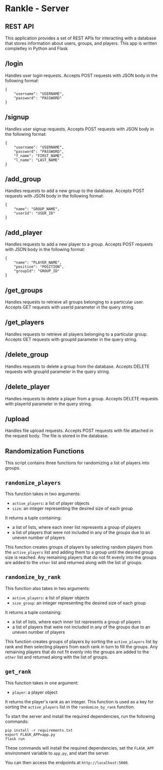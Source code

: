 # Rankle - Server
## REST API
This application provides a set of REST APIs for interacting with a database that stores information about users, groups, and players.
This app is written completley in Python and Flask

## /login
Handles user login requests. Accepts POST requests with JSON body in the following format:

```
{
    "username": "USERNAME",
    "password": "PASSWORD"
}
```
## /signup
Handles user signup requests. Accepts POST requests with JSON body in the following format:

```
{
    "username": "USERNAME",
    "password": "PASSWORD",
    "f_name": "FIRST_NAME",
    "l_name": "LAST_NAME"
}
```
## /add_group
Handles requests to add a new group to the database. Accepts POST requests with JSON body in the following format:

```
{
    "name": "GROUP_NAME",
    "userId": "USER_ID"
}
```
## /add_player
Handles requests to add a new player to a group. Accepts POST requests with JSON body in the following format:

```
{
    "name": "PLAYER_NAME",
    "position": "POSITION",
    "groupId": "GROUP_ID"
}
```
## /get_groups
Handles requests to retrieve all groups belonging to a particular user. Accepts GET requests with userId parameter in the query string.

## /get_players
Handles requests to retrieve all players belonging to a particular group. Accepts GET requests with groupId parameter in the query string.

## /delete_group
Handles requests to delete a group from the database. Accepts DELETE requests with groupId parameter in the query string.

## /delete_player
Handles requests to delete a player from a group. Accepts DELETE requests with playerId parameter in the query string.

## /upload
Handles file upload requests. Accepts POST requests with file attached in the request body. The file is stored in the database.

## Randomization Functions

This script contains three functions for randomizing a list of players into groups.

## `randomize_players`

This function takes in two arguments:
- `active_players`: a list of player objects
- `size`: an integer representing the desired size of each group

It returns a tuple containing:
- a list of lists, where each inner list represents a group of players
- a list of players that were not included in any of the groups due to an uneven number of players

This function creates groups of players by selecting random players from the `active_players` list and adding them to a group until the desired group size is reached. Any remaining players that do not fit evenly into the groups are added to the `other` list and returned along with the list of groups.

## `randomize_by_rank`

This function also takes in two arguments:
- `active_players`: a list of player objects
- `size_group`: an integer representing the desired size of each group

It returns a tuple containing:
- a list of lists, where each inner list represents a group of players
- a list of players that were not included in any of the groups due to an uneven number of players

This function creates groups of players by sorting the `active_players` list by rank and then selecting players from each rank in turn to fill the groups. Any remaining players that do not fit evenly into the groups are added to the `other` list and returned along with the list of groups.

## `get_rank`

This function takes in one argument:
- `player`: a player object

It returns the player's rank as an integer. This function is used as a key for sorting the `active_players` list in the `randomize_by_rank` function.


To start the server and install the required dependencies, run the following commands:

```
pip install -r requirements.txt
export FLASK_APP=app.py
flask run
```

These commands will install the required dependencies, set the `FLASK_APP` environment variable to `app.py`, and start the server.

You can then access the endpoints at `http://localhost:5000`.
